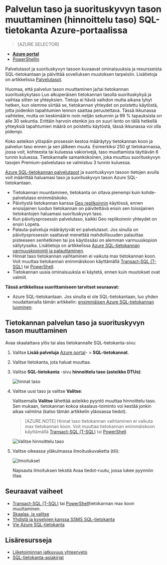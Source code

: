 <properties
    pageTitle="Azure SQL-tietokantaan palvelun taso ja suorituskyvyn tason muuttaminen | Microsoft Azure"
    description="Muuta palvelutaso ja suorituskyvyn tasoon Azure SQL-tietokantaan esitetään, kuinka voit skaalata SQL-tietokantaan, ylös tai alas. Muuttaminen Azure SQL-tietokantaan hinnoittelu taso."
    services="sql-database"
    documentationCenter=""
    authors="stevestein"
    manager="jhubbard"
    editor=""/>

<tags
    ms.service="sql-database"
    ms.devlang="NA"
    ms.date="10/12/2016"
    ms.author="sstein"
    ms.workload="data-management"
    ms.topic="article"
    ms.tgt_pltfrm="NA"/>


# <a name="change-the-service-tier-and-performance-level-pricing-tier-of-a-sql-database-using-the-azure-portal"></a>Palvelun taso ja suorituskyvyn tason muuttaminen (hinnoittelu taso) SQL-tietokanta Azure-portaalissa


> [AZURE.SELECTOR]
- [**Azure portal**](sql-database-scale-up.md)
- [PowerShellin](sql-database-scale-up-powershell.md)


Palvelutasot ja suorituskyvyn tasoon kuvaavat ominaisuuksia ja resursseista SQL-tietokantaan ja päivittää sovelluksen muutoksen tarpeisiin. Lisätietoja on artikkelissa [Palvelutasot](sql-database-service-tiers.md).

Huomaa, että palvelun tason muuttaminen ja/tai tietokannan suorituskykytaso Luo alkuperäisen tietokannan tasolla suorituskykyä ja vaihtaa sitten se yhteyksien. Tietoja ei häviä vaihdon mutta aikana lyhyt hetken, kun olemme siirtää se, tietokannan yhteydet on poistettu käytöstä, jotta joidenkin tapahtumien lennon saattaa peruutettava. Tässä ikkunassa vaihtelee, mutta on keskimäärin noin neljän sekunnin ja 99 % tapauksista on alle 30 sekuntia. Erittäin harvoin etenkin jos on suuri lento on tällä hetkellä yhteyksiä tapahtumien määrä on poistettu käytöstä, tässä ikkunassa voi olla pidempi.  

Koko asteikon ylöspäin prosessin kestoa määräytyy tietokannan koon ja palvelun taso ennen ja sen jälkeen muuta. Esimerkiksi 250 gt tietokannassa, jossa voit, kohteesta tai kuluessa vakiorivejä, taso muuttamista täyttävän 6 tunnin kuluessa. Tietokannalle samankokoinen, joka muuttuu suorituskyvyn tasojen Premium-palvelutaso se valmistuu 3 tunnin kuluessa.


[Azure SQL-tietokannan palvelutasot](sql-database-service-tiers.md) ja suorituskyvyn tasoon tietojen avulla voit määrittää haluamasi taso ja suorituskyvyn tason Azure SQL-tietokantaan.

- Tietokannan muuntaminen, tietokanta on oltava pienempi kuin kohde-palvelutaso enimmäiskoko. 
- Päivitystä tietokannan kanssa [Geo replikoinnin](sql-database-geo-replication-overview.md) käytössä, ennen ensisijainen luodun tietokannan on päivitettävä ensin sen toissijainen tietokantojen haluamasi suorituskyvyn taso.
- Kun päivitysprosessin palvelutaso, kaikki Geo replikoinnin yhteydet on ensin Lopeta. 
- Palauta-palveluja määräytyvät eri palvelutasot. Jos sinulla on päivitysprosessin saattavat menettää mahdollisuuden palauttaa pisteeseen senhetkinen tai jos käytössäsi on alemman varmuuskopion säilytysaika. Lisätietoja on artikkelissa [Azure SQL-tietokannan varmuuskopiointi ja palauttaminen](sql-database-business-continuity.md).
- Hinnat taso tietokannan vaihtaminen ei vaikuta max tietokannan koon. Voit muuttaa tietokannan enimmäiskoon käyttämällä [Transact-SQL (T-SQL)](https://msdn.microsoft.com/library/mt574871.aspx) tai [PowerShell](https://msdn.microsoft.com/library/mt619433.aspx).
- Tietokannan uusia ominaisuuksia ei käytetä, ennen kuin muutokset ovat valmiit.



**Tässä artikkelissa suorittamiseen tarvitset seuraavat:**

- Azure SQL-tietokantaan. Jos sinulla ei ole SQL-tietokantaan, luo yhden noudattamalla tämän artikkelin: [ensimmäisen Azure SQL-tietokannan luominen](sql-database-get-started.md).


## <a name="change-the-service-tier-and-performance-level-of-your-database"></a>Tietokannan palvelun taso ja suorituskyvyn tason muuttaminen


Avaa skaalattava ylös tai alas tietokannalle SQL-tietokanta-sivu:

1.  Valitse **Lisää palveluja** [Azure portal](https://portal.azure.com)- > **SQL-tietokannat**.
2.  Valitse tietokanta, jota haluat muuttaa.
3.  Valitse **SQL-tietokanta** -sivu **hinnoittelu taso (asteikko DTUs)**:

    ![hinnat taso][1]

1.  Valitse uusi taso ja valitse **Valitse**:

    Valitsemalla **Valitse** lähettää asteikko pyyntö muuttaa hinnoittelu taso. Sen mukaan, tietokannan kokoa skaalaus-toiminto voi kestää jonkin aikaa valmiina (katso tämän artikkelin yläosassa tiedot).

    > [AZURE.NOTE] Hinnat taso tietokannan vaihtaminen ei vaikuta max tietokannan koon. Voit muuttaa tietokannan enimmäiskoon käyttämällä [Transact-SQL (T-SQL)](https://msdn.microsoft.com/library/mt574871.aspx) tai [PowerShell](https://msdn.microsoft.com/library/mt619433.aspx).

    ![Valitse hinnoittelu taso][2]

3.  Valitse oikeassa yläkulmassa ilmoituskuvaketta (tili):

    ![ilmoitukset][3]

    Napsauta ilmoituksen tekstiä Avaa tiedot-ruutu, jossa lukee pyynnön tilaa.




## <a name="next-steps"></a>Seuraavat vaiheet

- [Transact-SQL (T-SQL)](https://msdn.microsoft.com/library/mt574871.aspx) tai [PowerShell](https://msdn.microsoft.com/library/mt619433.aspx)tietokannan max koon muuttaminen.
- [Skaalaa, ja valitse](sql-database-elastic-scale-get-started.md)
- [Yhdistä ja kyselyjen kanssa SSMS SQL-tietokanta](sql-database-connect-query-ssms.md)
- [Vie Azure SQL-tietokanta](sql-database-export.md)

## <a name="additional-resources"></a>Lisäresursseja

- [Liiketoiminnan jatkuvuus yhteenveto](sql-database-business-continuity.md)
- [SQL-tietokanta-asiakirjat](https://azure.microsoft.com/documentation/services/sql-database/)


<!--Image references-->
[1]: ./media/sql-database-scale-up/new-tier.png
[2]: ./media/sql-database-scale-up/choose-tier.png
[3]: ./media/sql-database-scale-up/scale-notification.png
[4]: ./media/sql-database-scale-up/new-tier.png
